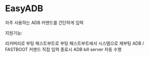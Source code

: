 # EasyADB
자주 사용하는 ADB 커맨드를 간단하게 입력

지원기능:

리커버리로 부팅
패스트부트로 부팅
패스트부트에서 시스템으로 재부팅
ADB / FASTBOOT 커맨드 직접 입력
종료시 ADB kill server 자동 수행
